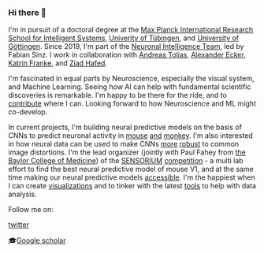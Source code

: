 ### Hi there 👋

I'm in pursuit of a doctoral degree at the [Max Planck International Research School for Intelligent Systems](https://imprs.is.mpg.de/), [Univerity of Tübingen](https://uni-tuebingen.de/), and [University of Göttingen](https://uni-goettingen.de/de/644835.html). Since 2019, I'm part of the [Neuronal Intelligence Team](https://sinzlab.org/), led by Fabian Sinz. I work in collaboration with [Andreas Tolias](https://toliaslab.org/), [Alexander Ecker](https://eckerlab.org/), [Katrin Franke](https://www.eye-tuebingen.de/franke/), and [Ziad Hafed](http://hafedlab.org/).

I'm fascinated in equal parts by Neuroscience, especially the visual system, and Machine Learning. Seeing how AI can help with fundamental scientific discoveries is remarkable. I'm happy to be there for the ride, and to [contribute](https://www.nature.com/articles/s41586-022-05270-3) where I can. Looking forward to how Neuroscience and ML might co-develop.

In current projects, I'm building neural predictive models on the basis of CNNs to predict neuronal activity in [mouse](https://www.nature.com/articles/s41586-022-05270-3) [and](https://openreview.net/forum?id=Tp7kI90Htd) [monkey](https://www.biorxiv.org/content/10.1101/2022.05.18.492503v1).  I'm also interested in how neural data can be used to make CNNs [more](https://arxiv.org/abs/2107.14344) [robust](https://sinzlab.org/files/publications/Safarani2021CoTraining.pdf) to common image distortions.
I'm the lead organizer (jointly with Paul Fahey from [the Baylor College of Medicine](https://www.bcm.edu/)) of the [SENSORIUM](https://arxiv.org/abs/2206.08666) [competition](https://sensorium2022.net/) - a multi lab effort to find the best neural predictive model of mouse V1, and at the same time making our neural predictive models [accessible](https://github.com/sinzlab/sensorium). I'm the happiest when I can create [visualizations](https://twitter.com/kfrankelab/status/1575138915899637760) and to tinker with the latest [tools](https://github.com/datajoint/datajoint-python) to help with data analysis.


Follow me on:

[twitter](https://twitter.com/KonstantinWille)

:mortar_board:[Google scholar](https://scholar.google.com/citations?user=sc3jZTsAAAAJ&hl=en)
